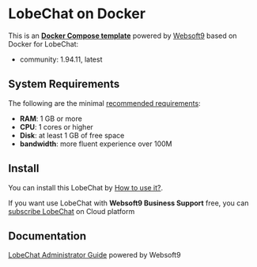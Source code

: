 # LobeChat on Docker  

This is an **[Docker Compose template](https://github.com/Websoft9/docker-library)** powered by [Websoft9](https://www.websoft9.com) based on Docker for LobeChat:


 - community:  1.94.11, latest


## System Requirements

The following are the minimal [recommended requirements](https://lobehub.com/):

* **RAM**: 1 GB or more
* **CPU**: 1 cores or higher
* **Disk**: at least 1 GB of free space
* **bandwidth**: more fluent experience over 100M  

## Install

You can install this LobeChat by [How to use it?](https://github.com/Websoft9/docker-library#how-to-use-it).   

If you want use LobeChat with **Websoft9 Business Support** free, you can [subscribe LobeChat](https://www.websoft9.com/apps) on Cloud platform

## Documentation

[LobeChat Administrator Guide](https://support.websoft9.com/docs/lobechat) powered by Websoft9